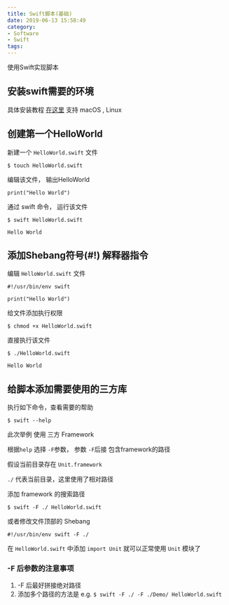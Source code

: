 ```yaml
---
title: Swift脚本(基础)
date: 2019-06-13 15:58:49
category:
- Software
- Swift
tags:
---
```


使用Swift实现脚本

<!--more-->

## 安装swift需要的环境

具体安装教程 [在这里](https://swift.org/getting-started/#installing-swift) 
支持 macOS , Linux

## 创建第一个HelloWorld

新建一个 `HelloWorld.swift` 文件

```
$ touch HelloWorld.swift
```

编辑该文件， 输出HelloWorld

```
print("Hello World")
```

通过 swift 命令， 运行该文件

```
$ swift HelloWorld.swift

Hello World
```


## 添加Shebang符号(#!) 解释器指令

编辑 `HelloWorld.swift` 文件

```
#!/usr/bin/env swift

print("Hello World")
```

给文件添加执行权限

```
$ chmod +x HelloWorld.swift
```

直接执行该文件

```
$ ./HelloWorld.swift

Hello World
```


## 给脚本添加需要使用的三方库

执行如下命令，查看需要的帮助

```
$ swift --help
```

此次举例 使用 三方 Framework

根据`help` 选择 `-F`参数， 参数 `-F`后接 包含framework的路径

假设当前目录存在 `Unit.framework`  

`./` 代表当前目录，这里使用了相对路径

添加 framework 的搜索路径
```
$ swift -F ./ HelloWorld.swift
```

或者修改文件顶部的 Shebang

```
#!/usr/bin/env swift -F ./
```

在 `HelloWorld.swift` 中添加 `import Unit` 就可以正常使用 `Unit` 模块了

### -F 后参数的注意事项

1. -F 后最好拼接绝对路径
2. 添加多个路径的方法是 e.g. `$ swift -F ./ -F ./Demo/ HelloWorld.swift` 

